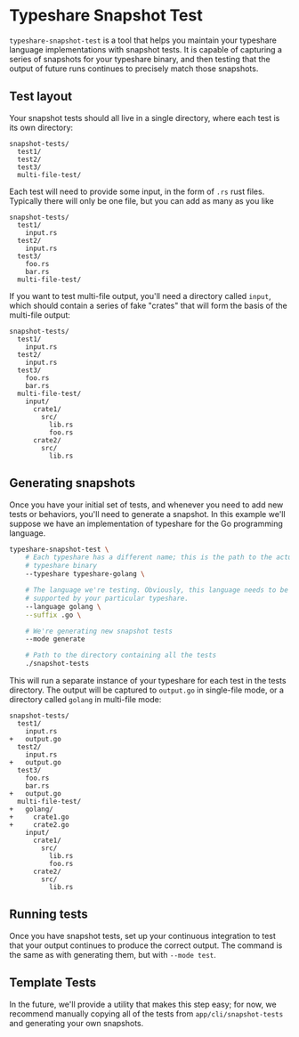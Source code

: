 # Typeshare Snapshot Test

`typeshare-snapshot-test` is a tool that helps you maintain your typeshare language implementations with snapshot tests. It is capable of capturing a series of snapshots for your typeshare binary, and then testing that the output of future runs continues to precisely match those snapshots.

## Test layout

Your snapshot tests should all live in a single directory, where each test is its own directory:

```
snapshot-tests/
  test1/
  test2/
  test3/
  multi-file-test/
```

Each test will need to provide some input, in the form of `.rs` rust files. Typically there will only be one file, but you can add as many as you like

```
snapshot-tests/
  test1/
    input.rs
  test2/
    input.rs
  test3/
    foo.rs
    bar.rs
  multi-file-test/
```

If you want to test multi-file output, you'll need a directory called `input`, which should contain a series of fake "crates" that will form the basis of the multi-file output:

```
snapshot-tests/
  test1/
    input.rs
  test2/
    input.rs
  test3/
    foo.rs
    bar.rs
  multi-file-test/
    input/
      crate1/
        src/
          lib.rs
          foo.rs
      crate2/
        src/
          lib.rs
```

## Generating snapshots

Once you have your initial set of tests, and whenever you need to add new tests or behaviors, you'll need to generate a snapshot. In this example we'll suppose we have an implementation of typeshare for the Go programming language.

```bash
typeshare-snapshot-test \
    # Each typeshare has a different name; this is the path to the actual
    # typeshare binary
    --typeshare typeshare-golang \

    # The language we're testing. Obviously, this language needs to be
    # supported by your particular typeshare.
    --language golang \
    --suffix .go \

    # We're generating new snapshot tests
    --mode generate

    # Path to the directory containing all the tests
    ./snapshot-tests
```

This will run a separate instance of your typeshare for each test in the tests directory. The output will be captured to `output.go` in single-file mode, or a directory called `golang` in multi-file mode:

```
snapshot-tests/
  test1/
    input.rs
+   output.go
  test2/
    input.rs
+   output.go
  test3/
    foo.rs
    bar.rs
+   output.go
  multi-file-test/
+   golang/
+     crate1.go
+     crate2.go
    input/
      crate1/
        src/
          lib.rs
          foo.rs
      crate2/
        src/
          lib.rs
```

## Running tests

Once you have snapshot tests, set up your continuous integration to test that
your output continues to produce the correct output. The command is the same
as with generating them, but with `--mode test`.

## Template Tests

In the future, we'll provide a utility that makes this step easy; for now, we recommend manually copying all of the tests from `app/cli/snapshot-tests` and generating your own snapshots.
